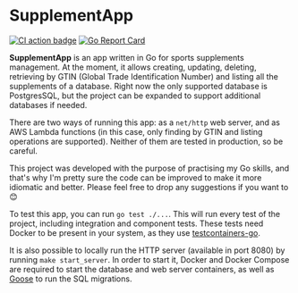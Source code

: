 # SupplementApp

[![CI action badge](https://github.com/marioromandono/supplementapp/actions/workflows/ci.yaml/badge.svg)](https://github.com/marioromandono/supplementapp/actions/workflows/ci.yml/badge.svg)
[![Go Report Card](https://goreportcard.com/badge/github.com/marioromandono/supplementapp)](https://goreportcard.com/report/github.com/marioromandono/supplementapp)

**SupplementApp** is an app written in Go for sports supplements management. At the moment, it allows creating, updating, deleting, retrieving by GTIN (Global Trade Identification Number) and listing all the supplements of a database. Right now the only supported database is PostgresSQL, but the project can be expanded to support additional databases if needed.

There are two ways of running this app: as a `net/http` web server, and as AWS Lambda functions (in this case, only finding by GTIN and listing operations are supported). Neither of them are tested in production, so be careful.

This project was developed with the purpose of practising my Go skills, and that's why I'm pretty sure the code can be improved to make it more idiomatic and better. Please feel free to drop any suggestions if you want to :blush:

To test this app, you can run `go test ./...`. This will run every test of the project, including integration and component tests. These tests need Docker to be present in your system, as they use [testcontainers-go](https://golang.testcontainers.org/).

It is also possible to locally run the HTTP server (available in port 8080) by running `make start_server`. In order to start it, Docker and Docker Compose are required to start the database and web server containers, as well as [Goose](https://github.com/pressly/goose) to run the SQL migrations.
